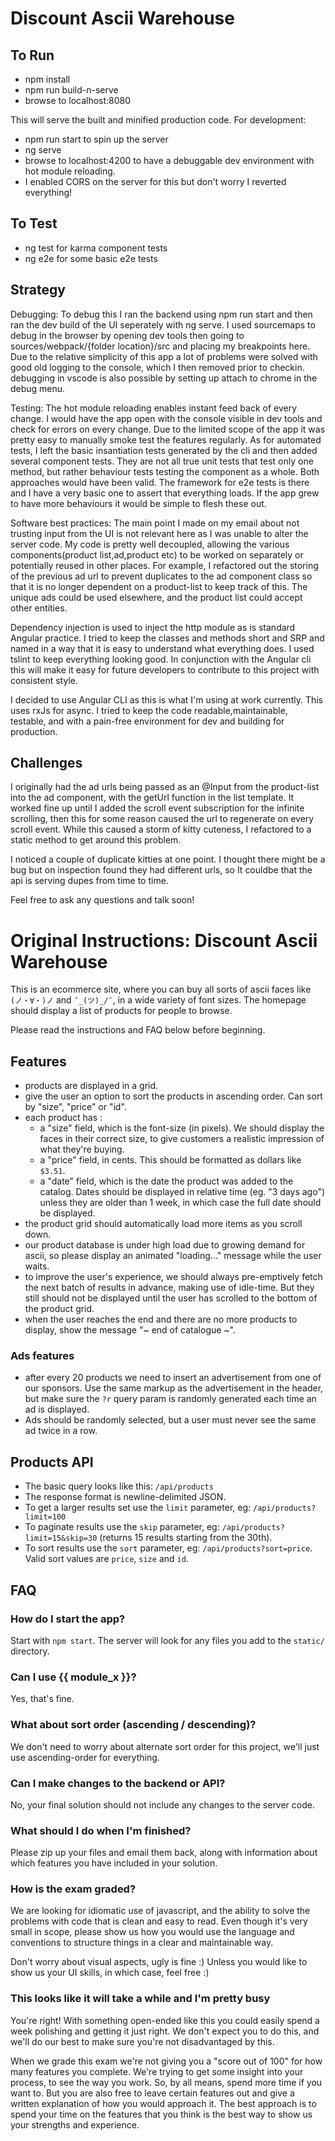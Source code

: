 Discount Ascii Warehouse
====
To Run
----
- npm install
- npm run build-n-serve
- browse to localhost:8080

This will serve the built and minified production code.
For development:
- npm run start to spin up the server
- ng serve
- browse to localhost:4200 to have a debuggable dev environment with hot module reloading.
- I enabled CORS on the server for this but don't worry I reverted everything!

To Test
----
- ng test for karma component tests
- ng e2e for some basic e2e tests

Strategy
----
Debugging:
To debug this I ran the backend using npm run start and then ran the dev build of the UI seperately with ng serve.  I used sourcemaps to debug in the browser by opening dev tools then going to sources/webpack/{folder location}/src and placing my breakpoints here.
Due to the relative simplicity of this app a lot of problems were solved with good old logging to the console, which I then removed prior to checkin.
debugging in vscode is also possible by setting up attach to chrome in the debug menu.

Testing:
The hot module reloading enables instant feed back of every change.  I would have the app open with the console visible in dev tools and check for errors on every change.  Due to the limited scope of the app it was pretty easy to manually smoke test the features regularly.
As for automated tests, I left the basic insantiation tests generated by the cli and then added several component tests.
They are not all true unit tests that test only one method, but rather behaviour tests testing the component as a whole.  Both approaches would have been valid.
The framework for e2e tests is there and I have a very basic one to assert that everything loads.  If the app grew to have more behaviours it would be simple to flesh these out.

Software best practices:
The main point I made on my email about not trusting input from the UI is not relevant here as I was unable to alter the server code. 
My code is pretty well decoupled, allowing the various components(product list,ad,product etc) to be worked on separately or potentially reused in other places.
For example, I refactored out the storing of the previous ad url to prevent duplicates to the ad component class so that it is no longer dependent on a product-list to keep track of this.  The unique ads could be used elsewhere, and the product list could accept other entities.

Dependency injection is used to inject the http module as is standard Angular practice.
I tried to keep the classes and methods short and SRP and named in a way that it is easy to understand what everything does.
I used tslint to keep everything looking good.  In conjunction with the Angular cli this will make it easy for future developers to contribute to this project with consistent style.

I decided to use Angular CLI as this is what I'm using at work currently.  This uses rxJs for async.  I tried to keep the code readable,maintainable, testable, and with a pain-free environment for dev and building for production.

Challenges
----
I originally had the ad urls being passed as an @Input from the product-list into the ad component, with the getUrl function in the list template.  It worked fine up until I added the scroll event subscription for the infinite scrolling, then this for some reason caused the url to regenerate on every scroll event.
While this caused a storm of kitty cuteness, I refactored to a static method to get around this problem.

I noticed a couple of duplicate kitties at one point.  I thought there might be a bug but on inspection found they had different urls, so It couldbe that the api is serving dupes from time to time.

Feel free to ask any questions and talk soon!


Original Instructions:
Discount Ascii Warehouse
====


This is an ecommerce site, where you can buy all sorts of ascii faces like `(ノ・∀・)ノ` and `¯_(ツ)_/¯`, in a wide variety of font sizes. The homepage should display a list of products for people to browse.

Please read the instructions and FAQ below before beginning.

Features
----

- products are displayed in a grid.
- give the user an option to sort the products in ascending order. Can sort by "size", "price" or "id".
- each product has :
  - a "size" field, which is the font-size (in pixels). We should display the faces in their correct size, to give customers a realistic impression of what they're buying.
  - a "price" field, in cents. This should be formatted as dollars like `$3.51`.
  - a "date" field, which is the date the product was added to the catalog. Dates should be displayed in relative time (eg. "3 days ago") unless they are older than 1 week, in which case the full date should be displayed.
- the product grid should automatically load more items as you scroll down.
- our product database is under high load due to growing demand for ascii, so please display an animated "loading..." message while the user waits.
- to improve the user's experience, we should always pre-emptively fetch the next batch of results in advance, making use of idle-time.  But they still should not be displayed until the user has scrolled to the bottom of the product grid.
- when the user reaches the end and there are no more products to display, show the message "~ end of catalogue ~".

### Ads features

- after every 20 products we need to insert an advertisement from one of our sponsors. Use the same markup as the advertisement in the header, but make sure the `?r` query param is randomly generated each time an ad is displayed.
- Ads should be randomly selected, but a user must never see the same ad twice in a row.


Products API
----

- The basic query looks like this: `/api/products`
- The response format is newline-delimited JSON.
- To get a larger results set use the `limit` parameter, eg: `/api/products?limit=100`
- To paginate results use the `skip` parameter, eg: `/api/products?limit=15&skip=30` (returns 15 results starting from the 30th).
- To sort results use the `sort` parameter, eg: `/api/products?sort=price`. Valid sort values are `price`, `size` and `id`.

FAQ
----

### How do I start the app?

Start with `npm start`. The server will look for any files you add to the `static/` directory.

### Can I use {{ module_x }}?

Yes, that's fine.

### What about sort order (ascending / descending)?

We don't need to worry about alternate sort order for this project, we'll just use ascending-order for everything.

### Can I make changes to the backend or API?

No, your final solution should not include any changes to the server code.

### What should I do when I'm finished?

Please zip up your files and email them back, along with information about which features you have included in your solution.

### How is the exam graded?

We are looking for idiomatic use of javascript, and the ability to solve the problems with code that is clean and easy to read. Even though it's very small in scope, please show us how you would use the language and conventions to structure things in a clear and maintainable way.

Don't worry about visual aspects, ugly is fine :) Unless you would like to show us your UI skills, in which case, feel free :)

### This looks like it will take a while and I'm pretty busy

You're right! With something open-ended like this you could easily spend a week polishing and getting it just right. We don't expect you to do this, and we'll do our best to make sure you're not disadvantaged by this.

When we grade this exam we're not giving you a "score out of 100" for how many features you complete. We're trying to get some insight into your process, to see the way you work. So, by all means, spend more time if you want to. But you are also free to leave certain features out and give a written explanation of how you would approach it. The best approach is to spend your time on the features that you think is the best way to show us your strengths and experience.

